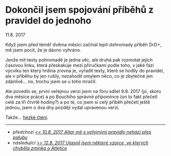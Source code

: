 # Dokončil jsem spojování příběhů z pravidel do jednoho

11.8. 2017

Když jsem před téměř dvěma měsíci začínal lepit dohromady příběh DrD+, mě jsem pocit, že je dávno vyhráno.

Jenže mít texty pohromadě je jedna věc, ale druhá pak rozmotat jejich časovou linku, která přeskakuje mezi příručkami podle toho, v jaké fázi výcviku ten který hrdina zrovna je,
vyřadit texty, které se hodily do pravidel, ale v příběhu by jen rušily, nezahodit omylem něco, co je zbytečné jen zdánlivě... no, trochu jsem se u toho mračil.

Ale povedlo se, první veřejnou verzi jsem na fóru sdílel 9.8. 2017 (jo, skoro dva měsíce práce) a po Bouchiho správné přípomínce (on to fakt přečetl celé za tři čtvrtě hodiny?)
a po té, co jsem si celý příběh přečetl ještě jednou, jsem o dva dny později vydal upravenou verzi.

Takže... [hezké čtení](https://pribeh.drdplus.info).

---

- *předchozí [<< 10.8. 2017 Altar mě s veřejnými pravidly nehází přes palubu](2017-08-10-altar_me_s_verejnymi_pravidly_nehazi_pres_palubu.md)*
- *následující [>> 12.8. 2017 Ujasnil jsem některé vzorce, ve kterých chyběla zmínka o Atletice](2017-08-12-behem_prevodu_pravidel_do_html_jsem_opravil_par_drobnosti_v_pph.md)*